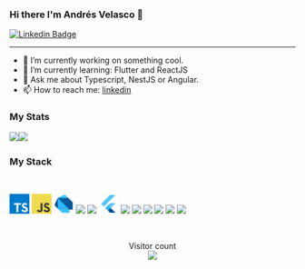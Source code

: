 ### Hi there I'm Andrés Velasco 👋



 [![Linkedin Badge](https://img.shields.io/badge/-Andrés_Velasco-blue?style=flatsquare&logo=Linkedin&logoColor=white&link=https://www.linkedin.com/in/andr%C3%A9s-velasco-210303135/)](https://www.linkedin.com/in/andr%C3%A9s-velasco-210303135/)  


---------------------------------------------------------------------------------------------------------------------------------------------------------------------------------


- 🔭 I’m currently working on something cool.
- 🌱 I’m currently learning: Flutter and ReactJS
- 💬 Ask me about Typescript, NestJS or Angular.
- 📫 How to reach me: [linkedin](https://www.linkedin.com/in/andr%C3%A9s-velasco-210303135/)

### My Stats

<img align="" height='170px' src="https://github-readme-stats.vercel.app/api?username=velascoandres&theme=highcontrast&show_icons=true&count_private=true" /><img align="" height='170px' src="https://github-readme-stats.vercel.app/api/top-langs/?username=velascoandres&layout=compact&theme=highcontrast" />


### My Stack
<br>

<code><img height="35rem" src="https://raw.githubusercontent.com/github/explore/80688e429a7d4ef2fca1e82350fe8e3517d3494d/topics/typescript/typescript.png"></code>
<code><img height="35rem" src="https://raw.githubusercontent.com/github/explore/80688e429a7d4ef2fca1e82350fe8e3517d3494d/topics/javascript/javascript.png"></code>
<code><img height="35rem" src="https://raw.githubusercontent.com/github/explore/80688e429a7d4ef2fca1e82350fe8e3517d3494d/topics/dart/dart.png"></code>
<code><img height="35rem" src="https://user-images.githubusercontent.com/12194462/112698521-d7473880-8e57-11eb-80d8-9354050e3d1e.png" /></code>
<code><img height="35rem" src="https://user-images.githubusercontent.com/12194462/112699156-348fb980-8e59-11eb-8dc1-84af7a9611e2.png"></code>
<code><img height="35rem" src="https://raw.githubusercontent.com/github/explore/80688e429a7d4ef2fca1e82350fe8e3517d3494d/topics/flutter/flutter.png"></code>
<code><img height="35rem" src="https://user-images.githubusercontent.com/12194462/112698868-a4ea0b00-8e58-11eb-8c0a-0f978eefbe54.png"></code>
<code><img height="35rem" src="https://user-images.githubusercontent.com/12194462/112698973-de227b00-8e58-11eb-9f0a-8cb0b63772d1.png"></code>
<code><img height="35rem" src="https://user-images.githubusercontent.com/12194462/112699247-67d24880-8e59-11eb-932f-78091bb22267.png"></code>
<code><img height="35rem" src="https://user-images.githubusercontent.com/12194462/112699306-8afcf800-8e59-11eb-9c78-5c553f1ac100.png"></code>
<code><img height="35rem" src="https://user-images.githubusercontent.com/12194462/112699320-94866000-8e59-11eb-8797-ba75bab7f724.png"></code>
<code><img height="35rem" src="https://user-images.githubusercontent.com/12194462/112699370-ab2cb700-8e59-11eb-87ef-96df9af0deff.png"></code>









<br />

<p align="center"> 
  Visitor count<br>
  <img src="https://profile-counter.glitch.me/velascoandres/count.svg" />
</p>
